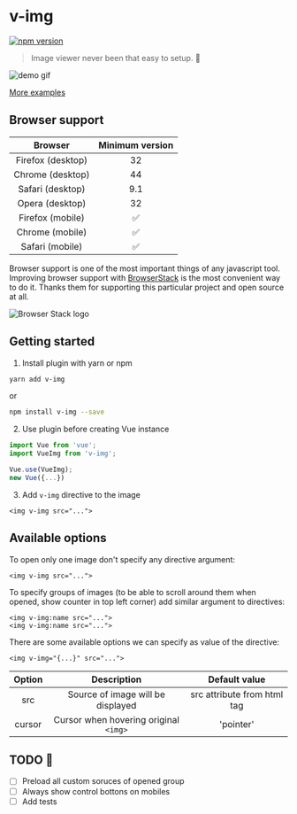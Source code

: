 # v-img
[![npm version](https://badge.fury.io/js/v-img.svg)](https://badge.fury.io/js/v-img)

> Image viewer never been that easy to setup. :foggy:

![demo gif](https://media.giphy.com/media/xUA7b26WKJvTa04lby/giphy.gif)

[More examples](https://crowdbotics.github.io/v-img/demo/index.html)

## Browser support

| Browser | Minimum version |
|:--:|:--:|
| Firefox (desktop) | 32 |
| Chrome (desktop) | 44 |
| Safari (desktop) | 9.1 |
| Opera (desktop) | 32 |
| Firefox (mobile) | :white_check_mark: |
| Chrome (mobile) | :white_check_mark: |
| Safari (mobile) | :white_check_mark: |

Browser support is one of the most important things of any javascript tool. Improving browser support with [BrowserStack](https://www.browserstack.com/) is the most convenient way to do it. Thanks them for supporting this particular project and open source at all.

![Browser Stack logo](https://www.browserstack.com/images/mail/browserstack-logo-footer.png)

## Getting started
1. Install plugin with yarn or npm
```bash
yarn add v-img
```
or
```bash
npm install v-img --save
```
2. Use plugin before creating Vue instance
```javascript
import Vue from 'vue';
import VueImg from 'v-img';

Vue.use(VueImg);
new Vue({...})
```
3. Add `v-img` directive to the image
```vue
<img v-img src="...">
```

## Available options
To open only one image don't specify any directive argument:
```vue
<img v-img src="...">
```
To specify groups of images (to be able to scroll around them when opened, show counter in top left corner) add similar argument to directives:
```vue
<img v-img:name src="...">
<img v-img:name src="...">
```
There are some available options we can specify as value of the directive:
```vue
<img v-img="{...}" src="...">
```
| Option | Description | Default value |
| :----: | :---------: | :-----------: |
| src    | Source of image will be displayed | src attribute from html tag|
| cursor| Cursor when hovering original `<img>` | 'pointer' |

## TODO :pencil:

- [ ] Preload all custom soruces of opened group
- [ ] Always show control bottons on mobiles
- [ ] Add tests
